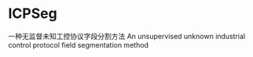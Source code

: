 # ICPSeg
一种无监督未知工控协议字段分割方法 An unsupervised unknown industrial control protocol field segmentation method

